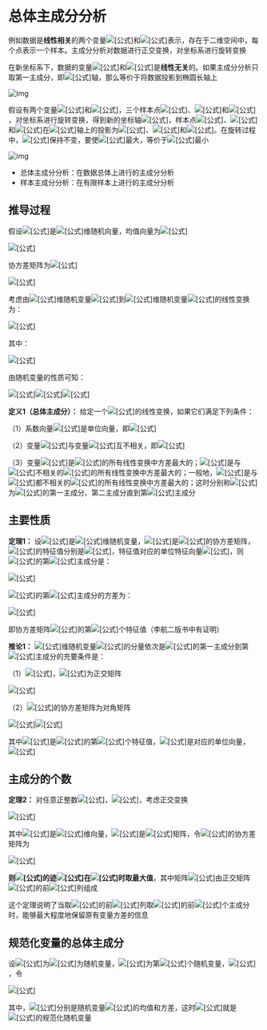 # 总体主成分分析



例如数据是**线性相关**的两个变量![[公式]](https://www.zhihu.com/equation?tex=x_1)和![[公式]](https://www.zhihu.com/equation?tex=x_2)表示，存在于二维空间中，每个点表示一个样本。主成分分析对数据进行正交变换，对坐标系进行旋转变换

在新坐标系下，数据的变量![[公式]](https://www.zhihu.com/equation?tex=y_1)和![[公式]](https://www.zhihu.com/equation?tex=y_2)是**线性无关**的。如果主成分分析只取第一主成分，即![[公式]](https://www.zhihu.com/equation?tex=y_1)轴，那么等价于将数据投影到椭圆长轴上

![img](https://pic3.zhimg.com/80/v2-6bda71cbb3cd66b04fd740bfba1f2f76_720w.jpg)

假设有两个变量![[公式]](https://www.zhihu.com/equation?tex=x_1)和![[公式]](https://www.zhihu.com/equation?tex=x_2)，三个样本点![[公式]](https://www.zhihu.com/equation?tex=A)、![[公式]](https://www.zhihu.com/equation?tex=B)和![[公式]](https://www.zhihu.com/equation?tex=C)，对坐标系进行旋转变换，得到新的坐标轴![[公式]](https://www.zhihu.com/equation?tex=y_1)，样本点![[公式]](https://www.zhihu.com/equation?tex=A)、![[公式]](https://www.zhihu.com/equation?tex=B)和![[公式]](https://www.zhihu.com/equation?tex=C)在![[公式]](https://www.zhihu.com/equation?tex=y_1)轴上的投影为![[公式]](https://www.zhihu.com/equation?tex=%7BA%7D%5E%5Cprime)、![[公式]](https://www.zhihu.com/equation?tex=B%5E%7B%5Cprime%7D)和![[公式]](https://www.zhihu.com/equation?tex=C%5E%7B%5Cprime%7D)。在旋转过程中，![[公式]](https://www.zhihu.com/equation?tex=%5Cmathrm%7BO%7D+%5Cmathrm%7BA%7D%5E%7B2%7D%2B%5Cmathrm%7BOB%7D%5E%7B2%7D%2B%5Cmathrm%7BOC%7D%5E%7B2%7D)保持不变，要使![[公式]](https://www.zhihu.com/equation?tex=%5Cmathrm%7BO%7D+%5Cmathrm%7BA%7D%5E%7B%5Cprime+2%7D%2B%5Cmathrm%7BOB%7D%5E%7B%5Cprime+2%7D%2B%5Cmathrm%7BOC%7D%5E%7B%5Cprime+2%7D)最大，等价于![[公式]](https://www.zhihu.com/equation?tex=%5Cmathrm%7BAA%7D%5E%7B%5Cprime+2%7D%2B%5Cmathrm%7BBB%7D%5E%7B%5Cprime+2%7D%2B%5Cmathrm%7BCC%7D%5E%7B%5Cprime+2%7D)最小

![img](https://pic4.zhimg.com/80/v2-06d8433d0638daf2383015947cea37bb_720w.jpg)

- 总体主成分分析：在数据总体上进行的主成分分析
- 样本主成分分析：在有限样本上进行的主成分分析



## 推导过程

假设![[公式]](https://www.zhihu.com/equation?tex=%5Cboldsymbol%7Bx%7D%3D%5Cleft%28x_%7B1%7D%2C+x_%7B2%7D%2C+%5Ccdots%2C+x_%7Bm%7D%5Cright%29%5E%7B%5Cmathrm%7BT%7D%7D)是![[公式]](https://www.zhihu.com/equation?tex=m)维随机向量，均值向量为![[公式]](https://www.zhihu.com/equation?tex=%5Cboldsymbol%7B%5Cmu%7D)

![[公式]](https://www.zhihu.com/equation?tex=%5Cboldsymbol%7B%5Cmu%7D%3DE%28%5Cboldsymbol%7Bx%7D%29%3D%5Cleft%28%5Cmu_%7B1%7D%2C+%5Cmu_%7B2%7D%2C+%5Ccdots%2C+%5Cmu_%7Bm%7D%5Cright%29%5E%7B%5Cmathrm%7BT%7D%7D+%5C%5C)

协方差矩阵为![[公式]](https://www.zhihu.com/equation?tex=%5CSigma)

![[公式]](https://www.zhihu.com/equation?tex=%5CSigma%3D%5Coperatorname%7Bcov%7D%28%5Cboldsymbol%7Bx%7D%2C+%5Cboldsymbol%7Bx%7D%29%3DE%5Cleft%5B%28%5Cboldsymbol%7Bx%7D-%5Cboldsymbol%7B%5Cmu%7D%29%28%5Cboldsymbol%7Bx%7D-%5Cboldsymbol%7B%5Cmu%7D%29%5E%7B%5Cmathrm%7BT%7D%7D%5Cright%5D+%5C%5C)

考虑由![[公式]](https://www.zhihu.com/equation?tex=m)维随机变量![[公式]](https://www.zhihu.com/equation?tex=%5Cboldsymbol%7Bx%7D)到![[公式]](https://www.zhihu.com/equation?tex=m)维随机变量![[公式]](https://www.zhihu.com/equation?tex=%5Cboldsymbol%7By%7D%3D%5Cleft%28y_%7B1%7D%2C+y_%7B2%7D%2C+%5Ccdots%2C+y_%7Bm%7D%5Cright%29%5E%7B%5Cmathrm%7BT%7D%7D)的线性变换为：

![[公式]](https://www.zhihu.com/equation?tex=y_%7Bi%7D%3D%5Calpha_%7Bi%7D%5E%7B%5Cmathrm%7BT%7D%7D+%5Cboldsymbol%7Bx%7D%3D%5Calpha_%7B1+i%7D+x_%7B1%7D%2B%5Calpha_%7B2+i%7D+x_%7B2%7D%2B%5Ccdots%2B%5Calpha_%7Bm+i%7D+x_%7Bm%7D+%5C%5C)

其中：

![[公式]](https://www.zhihu.com/equation?tex=%5Calpha_%7Bi%7D%5E%7B%5Cmathrm%7BT%7D%7D%3D%5Cleft%28%5Calpha_%7B1+i%7D%2C+%5Calpha_%7B2+i%7D%2C+%5Ccdots%2C+%5Calpha_%7Bm+i%7D%5Cright%29%2C+i%3D1%2C2%2C+%5Ccdots%2C+m+%5C%5C)

由随机变量的性质可知：

![[公式]](https://www.zhihu.com/equation?tex=E%5Cleft%28y_%7Bi%7D%5Cright%29%3D%5Calpha_%7Bi%7D%5E%7B%5Cmathrm%7BT%7D%7D+%5Cmu%2C+%5Cquad+i%3D1%2C2%2C+%5Ccdots%2C+m+%5C%5C)![[公式]](https://www.zhihu.com/equation?tex=%5Coperatorname%7Bvar%7D%5Cleft%28y_%7Bi%7D%5Cright%29%3D%5Calpha_%7Bi%7D%5E%7B%5Cmathrm%7BT%7D%7D+%5CSigma+%5Calpha_%7Bi%7D%2C+%5Cquad+i%3D1%2C2%2C+%5Ccdots%2C+m+%5C%5C)![[公式]](https://www.zhihu.com/equation?tex=%5Coperatorname%7Bcov%7D%5Cleft%28y_%7Bi%7D%2C+y_%7Bj%7D%5Cright%29%3D%5Calpha_%7Bi%7D%5E%7B%5Cmathrm%7BT%7D%7D+%5CSigma+%5Calpha_%7Bj%7D%2C+%5Cquad+i%3D1%2C2%2C+%5Ccdots%2C+m+%3B+%5Cquad+j%3D1%2C2%2C+%5Ccdots%2C+m+%5C%5C)

**定义1（总体主成分）：** 给定一个![[公式]](https://www.zhihu.com/equation?tex=y_%7Bi%7D%3D%5Calpha_%7Bi%7D%5E%7B%5Cmathrm%7BT%7D%7D+%5Cboldsymbol%7Bx%7D%3D%5Calpha_%7B1+i%7D+x_%7B1%7D%2B%5Calpha_%7B2+i%7D+x_%7B2%7D%2B%5Ccdots%2B%5Calpha_%7Bm+i%7D+x_%7Bm%7D)的线性变换，如果它们满足下列条件：

（1）系数向量![[公式]](https://www.zhihu.com/equation?tex=%5Calpha_%7Bi%7D%5E%7B%5Cmathrm%7BT%7D%7D)是单位向量，即![[公式]](https://www.zhihu.com/equation?tex=%5Calpha_%7Bi%7D%5E%7B%5Cmathrm%7BT%7D%7D+%5Calpha_%7Bi%7D%3D1%2C+i%3D1%2C2%2C+%5Ccdots%2C+m)

（2）变量![[公式]](https://www.zhihu.com/equation?tex=y_i)与变量![[公式]](https://www.zhihu.com/equation?tex=y_j)互不相关，即![[公式]](https://www.zhihu.com/equation?tex=%5Coperatorname%7Bcov%7D%5Cleft%28y_%7Bi%7D%2C+y_%7Bj%7D%5Cright%29%3D0%28i+%5Cneq+j%29)

（3）变量![[公式]](https://www.zhihu.com/equation?tex=y_1)是![[公式]](https://www.zhihu.com/equation?tex=%5Cboldsymbol%7Bx%7D)的所有线性变换中方差最大的；![[公式]](https://www.zhihu.com/equation?tex=y_2)是与![[公式]](https://www.zhihu.com/equation?tex=y_1)不相关的![[公式]](https://www.zhihu.com/equation?tex=%5Cboldsymbol%7Bx%7D)的所有线性变换中方差最大的；一般地，![[公式]](https://www.zhihu.com/equation?tex=y_i)是与![[公式]](https://www.zhihu.com/equation?tex=y_%7B1%7D%2C+y_%7B2%7D%2C+%5Ccdots%2C+y_%7Bi-1%7D%28i%3D1%2C2%2C+%5Ccdots%2C+m%29)都不相关的![[公式]](https://www.zhihu.com/equation?tex=%5Cboldsymbol%7Bx%7D)的所有线性变换中方差最大的；这时分别称![[公式]](https://www.zhihu.com/equation?tex=y_%7B1%7D%2C+y_%7B2%7D%2C+%5Ccdots%2C+y_%7Bm%7D)为![[公式]](https://www.zhihu.com/equation?tex=%5Cboldsymbol%7Bx%7D)的第一主成分、第二主成分直到第![[公式]](https://www.zhihu.com/equation?tex=m)主成分

## 主要性质

**定理1：** 设![[公式]](https://www.zhihu.com/equation?tex=%5Cboldsymbol%7Bx%7D)是![[公式]](https://www.zhihu.com/equation?tex=m)维随机变量，![[公式]](https://www.zhihu.com/equation?tex=%5CSigma)是![[公式]](https://www.zhihu.com/equation?tex=%5Cboldsymbol%7Bx%7D)的协方差矩阵，![[公式]](https://www.zhihu.com/equation?tex=%5CSigma)的特征值分别是![[公式]](https://www.zhihu.com/equation?tex=%5Clambda_%7B1%7D+%5Cgeqslant+%5Clambda_%7B2%7D+%5Cgeqslant+%5Ccdots+%5Cgeqslant+%5Clambda_%7Bm%7D+%5Cgeqslant+0)，特征值对应的单位特征向量![[公式]](https://www.zhihu.com/equation?tex=%5Calpha_%7B1%7D%2C+%5Calpha_%7B2%7D%2C+%5Ccdots%2C+%5Calpha_%7Bm%7D)，则![[公式]](https://www.zhihu.com/equation?tex=%5Cboldsymbol%7Bx%7D)的第![[公式]](https://www.zhihu.com/equation?tex=k)主成分是：

![[公式]](https://www.zhihu.com/equation?tex=y_%7Bk%7D%3D%5Calpha_%7Bk%7D%5E%7B%5Cmathrm%7BT%7D%7D+%5Cboldsymbol%7Bx%7D%3D%5Calpha_%7B1+k%7D+x_%7B1%7D%2B%5Calpha_%7B2+k%7D+x_%7B2%7D%2B%5Ccdots%2B%5Calpha_%7Bm+k%7D+x_%7Bm%7D%2C+%5Cquad+k%3D1%2C2%2C+%5Ccdots%2C+m+%5C%5C)

![[公式]](https://www.zhihu.com/equation?tex=%5Cboldsymbol%7Bx%7D)的第![[公式]](https://www.zhihu.com/equation?tex=k)主成分的方差为：

![[公式]](https://www.zhihu.com/equation?tex=%5Coperatorname%7Bvar%7D%5Cleft%28y_%7Bk%7D%5Cright%29%3D%5Calpha_%7Bk%7D%5E%7B%5Cmathrm%7BT%7D%7D+%5CSigma+%5Calpha_%7Bk%7D%3D%5Clambda_%7Bk%7D%2C+%5Cquad+k%3D1%2C2%2C+%5Ccdots%2C+m+%5C%5C)

即协方差矩阵![[公式]](https://www.zhihu.com/equation?tex=%5CSigma)的第![[公式]](https://www.zhihu.com/equation?tex=k)个特征值（李航二版书中有证明）

**推论1：** ![[公式]](https://www.zhihu.com/equation?tex=m)维随机变量![[公式]](https://www.zhihu.com/equation?tex=%5Cboldsymbol%7By%7D%3D%5Cleft%28y_%7B1%7D%2C+y_%7B2%7D%2C+%5Ccdots%2C+y_%7Bm%7D%5Cright%29%5E%7B%5Cmathrm%7BT%7D%7D)的分量依次是![[公式]](https://www.zhihu.com/equation?tex=%5Cboldsymbol%7Bx%7D)的第一主成分到第![[公式]](https://www.zhihu.com/equation?tex=m)主成分的充要条件是：

（1）![[公式]](https://www.zhihu.com/equation?tex=%5Cboldsymbol%7By%7D%3DA%5E%7B%5Cmathrm%7BT%7D%7D+%5Cboldsymbol%7Bx%7D)，![[公式]](https://www.zhihu.com/equation?tex=A)为正交矩阵

![[公式]](https://www.zhihu.com/equation?tex=A%3D%5Cleft%5B%5Cbegin%7Barray%7D%7Bcccc%7D%7B%5Calpha_%7B11%7D%7D+%26+%7B%5Calpha_%7B12%7D%7D+%26+%7B%5Ccdots%7D+%26+%7B%5Calpha_%7B1+m%7D%7D+%5C%5C+%7B%5Calpha_%7B21%7D%7D+%26+%7B%5Calpha_%7B22%7D%7D+%26+%7B%5Ccdots%7D+%26+%7B%5Calpha_%7B2+m%7D%7D+%5C%5C+%7B%5Cvdots%7D+%26+%7B%5Cvdots%7D+%26+%7B%7D+%26+%7B%5Cvdots%7D+%5C%5C+%7B%5Calpha_%7Bm+1%7D%7D+%26+%7B%5Calpha_%7Bm+2%7D%7D+%26+%7B%5Ccdots%7D+%26+%7B%5Calpha_%7Bm+m%7D%7D%5Cend%7Barray%7D%5Cright%5D+%5C%5C)

（2）![[公式]](https://www.zhihu.com/equation?tex=%5Cboldsymbol%7By%7D)的协方差矩阵为对角矩阵

![[公式]](https://www.zhihu.com/equation?tex=%5Coperatorname%7Bcov%7D%28%5Cboldsymbol%7By%7D%29%3D%5Coperatorname%7Bdiag%7D%5Cleft%28%5Clambda_%7B1%7D%2C+%5Clambda_%7B2%7D%2C+%5Ccdots%2C+%5Clambda_%7Bm%7D%5Cright%29+%5C%5C)![[公式]](https://www.zhihu.com/equation?tex=%5Clambda_%7B1%7D+%5Cgeqslant+%5Clambda_%7B2%7D+%5Cgeqslant+%5Ccdots+%5Cgeqslant+%5Clambda_%7Bm%7D+%5C%5C)

其中![[公式]](https://www.zhihu.com/equation?tex=%5Clambda_%7Bk%7D)是![[公式]](https://www.zhihu.com/equation?tex=%5CSigma)的第![[公式]](https://www.zhihu.com/equation?tex=k)个特征值，![[公式]](https://www.zhihu.com/equation?tex=%5Calpha_%7Bk%7D)是对应的单位向量，![[公式]](https://www.zhihu.com/equation?tex=k%3D1%2C2%2C+%5Ccdots%2C+m)

## 主成分的个数

**定理2：** 对任意正整数![[公式]](https://www.zhihu.com/equation?tex=q)，![[公式]](https://www.zhihu.com/equation?tex=1+%5Cleqslant+q+%5Cleqslant+m)，考虑正交变换

![[公式]](https://www.zhihu.com/equation?tex=%5Cboldsymbol%7By%7D%3DB%5E%7B%5Cmathrm%7BT%7D%7D+%5Cboldsymbol%7Bx%7D+%5C%5C)

其中![[公式]](https://www.zhihu.com/equation?tex=%5Cboldsymbol%7By%7D)是![[公式]](https://www.zhihu.com/equation?tex=q)维向量，![[公式]](https://www.zhihu.com/equation?tex=B%5E%7B%5Cmathrm%7BT%7D%7D)是![[公式]](https://www.zhihu.com/equation?tex=q+%5Ctimes+m)矩阵，令![[公式]](https://www.zhihu.com/equation?tex=%5Cboldsymbol%7By%7D)的协方差矩阵为

![[公式]](https://www.zhihu.com/equation?tex=%5CSigma_%7B%5Cboldsymbol%7By%7D%7D%3DB%5E%7B%5Cmathrm%7BT%7D%7D+%5CSigma+B+%5C%5C)

**则![[公式]](https://www.zhihu.com/equation?tex=%5CSigma_%7B%5Cboldsymbol%7By%7D%7D)的迹![[公式]](https://www.zhihu.com/equation?tex=%5Coperatorname%7Btr%7D%5Cleft%28%5CSigma_%7By%7D%5Cright%29)在![[公式]](https://www.zhihu.com/equation?tex=B%3DA_%7Bq%7D)时取最大值**，其中矩阵![[公式]](https://www.zhihu.com/equation?tex=A_%7Bq%7D)由正交矩阵![[公式]](https://www.zhihu.com/equation?tex=A)的前![[公式]](https://www.zhihu.com/equation?tex=q)列组成

这个定理说明了当取![[公式]](https://www.zhihu.com/equation?tex=A)的前![[公式]](https://www.zhihu.com/equation?tex=q)列取![[公式]](https://www.zhihu.com/equation?tex=%5Cboldsymbol%7Bx%7D)的前![[公式]](https://www.zhihu.com/equation?tex=q)个主成分时，能够最大程度地保留原有变量方差的信息

## 规范化变量的总体主成分

设![[公式]](https://www.zhihu.com/equation?tex=%5Cboldsymbol%7Bx%7D%3D%5Cleft%28x_%7B1%7D%2C+x_%7B2%7D%2C+%5Ccdots%2C+x_%7Bm%7D%5Cright%29%5E%7B%5Cmathrm%7BT%7D%7D)为![[公式]](https://www.zhihu.com/equation?tex=m)为随机变量，![[公式]](https://www.zhihu.com/equation?tex=x_%7Bi%7D)为第![[公式]](https://www.zhihu.com/equation?tex=i)个随机变量，![[公式]](https://www.zhihu.com/equation?tex=i%3D1%2C...%2Cm)，令

![[公式]](https://www.zhihu.com/equation?tex=x_%7Bi%7D%5E%7B%2A%7D%3D%5Cfrac%7Bx_%7Bi%7D-E%5Cleft%28x_%7Bi%7D%5Cright%29%7D%7B%5Csqrt%7B%5Coperatorname%7Bvar%7D%5Cleft%28x_%7Bi%7D%5Cright%29%7D%7D%2C+%5Cquad+i%3D1%2C2%2C+%5Ccdots%2C+m+%5C%5C)

其中，![[公式]](https://www.zhihu.com/equation?tex=E%5Cleft%28x_%7Bi%7D%5Cright%29%2C+%5Coperatorname%7Bvar%7D%5Cleft%28x_%7Bi%7D%5Cright%29)分别是随机变量![[公式]](https://www.zhihu.com/equation?tex=x_i)的均值和方差，这时![[公式]](https://www.zhihu.com/equation?tex=x_%7Bi%7D%5E%7B%2A%7D)就是![[公式]](https://www.zhihu.com/equation?tex=x_i)的规范化随机变量

